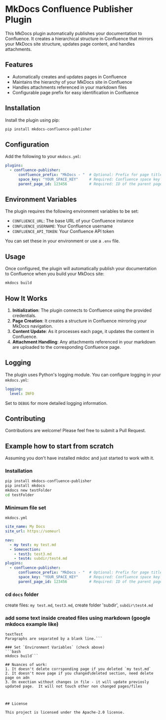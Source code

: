 # MkDocs Confluence Publisher Plugin

This MkDocs plugin automatically publishes your documentation to Confluence. It creates a hierarchical structure in Confluence that mirrors your MkDocs site structure, updates page content, and handles attachments.

## Features

- Automatically creates and updates pages in Confluence
- Maintains the hierarchy of your MkDocs site in Confluence
- Handles attachments referenced in your markdown files
- Configurable page prefix for easy identification in Confluence

## Installation

Install the plugin using pip:

```bash
pip install mkdocs-confluence-publisher
```

## Configuration
Add the following to your `mkdocs.yml`:

```yaml
plugins:
  - confluence-publisher:
      confluence_prefix: "MkDocs - "  # Optional: Prefix for page titles in Confluence
      space_key: "YOUR_SPACE_KEY"     # Required: Confluence space key
      parent_page_id: 123456          # Required: ID of the parent page in Confluence
```

## Environment Variables

The plugin requires the following environment variables to be set:

- `CONFLUENCE_URL`: The base URL of your Confluence instance
- `CONFLUENCE_USERNAME`: Your Confluence username
- `CONFLUENCE_API_TOKEN`: Your Confluence API token

You can set these in your environment or use a `.env` file.

## Usage

Once configured, the plugin will automatically publish your documentation to Confluence when you build your MkDocs site:

```bash
mkdocs build
```

## How It Works

1. **Initialization**: The plugin connects to Confluence using the provided credentials.
2. **Page Creation**: It creates a structure in Confluence mirroring your MkDocs navigation.
3. **Content Update**: As it processes each page, it updates the content in Confluence.
4. **Attachment Handling**: Any attachments referenced in your markdown are uploaded to the corresponding Confluence page.

## Logging

The plugin uses Python's logging module. You can configure logging in your `mkdocs.yml`:

```yaml
logging:
  level: INFO
```

Set to `DEBUG` for more detailed logging information.

## Contributing

Contributions are welcome! Please feel free to submit a Pull Request.

## Example how to start from scratch
Assuming you don't have installed mkdoc and just started to work with it.
### Installation
```bash
pip install mkdocs-confluence-publisher
pip install mkdocs
mkdocs new testFolder
cd testFolder
```
### Minimum file set
`mkdocs.yml`
```yaml
site_name: My Docs
site_url: https://someurl

nav:
  - my test: my test.md
  - Somesection:
    - test3: test3.md
    - test4: subdir/test4.md
plugins:
  - confluence-publisher:
      confluence_prefix: "MkDocs - "  # Optional: Prefix for page titles in Confluence
      space_key: "YOUR_SPACE_KEY"     # Required: Confluence space key
      parent_page_id: 123456          # Required: ID of the parent page in Confluence
```
### cd `docs` folder 
create files: `my test.md`, `test3.md`, create folder 'subdir', `subdir\test4.md`
### add some text inside created files using markdown (google mkdocs example like)

```
textTest
Paragraphs are separated by a blank line.```

### Set `Environment Variables` (check above)
```bash
mkdocs build```

## Nuances of work:
1. It doesn't delete corrsponding page if you deleted `my test.md`
2. It doesn't move page if you changed\deleted section, need delete page on adn
3. On exection without changes in file - it will update previosly updated page.  It will not touch other non changed pages/files



## License

This project is licensed under the Apache-2.0 license.
